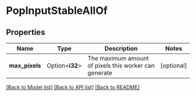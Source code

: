# PopInputStableAllOf

## Properties

Name | Type | Description | Notes
------------ | ------------- | ------------- | -------------
**max_pixels** | Option<**i32**> | The maximum amount of pixels this worker can generate | [optional]

[[Back to Model list]](../README.md#documentation-for-models) [[Back to API list]](../README.md#documentation-for-api-endpoints) [[Back to README]](../README.md)


